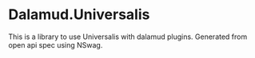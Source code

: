 # Dalamud.Universalis

This is a library to use Universalis with dalamud plugins. Generated from open api spec using NSwag.
